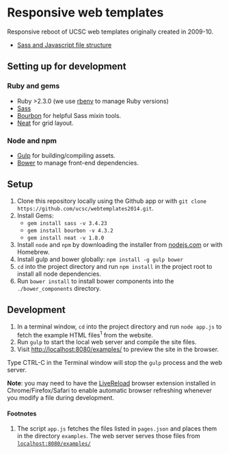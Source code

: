 # Responsive web templates

Responsive reboot of UCSC web templates originally created in 2009-10.

- [Sass and Javascript file structure](FRONTEND.md)

## Setting up for development

### Ruby and gems

- Ruby >2.3.0 (we use [rbenv](https://github.com/sstephenson/rbenv) to manage Ruby versions)
- [Sass](http://sass-lang.com/)
- [Bourbon](http://bourbon.io/) for helpful Sass mixin tools.
- [Neat](http://neat.bourbon.io/) for grid layout.

### Node and npm

- [Gulp](http://gulpjs.com) for building/compiling assets.
- [Bower](http://bower.io) to manage front-end dependencies.

## Setup

1. Clone this repository locally using the Github app or with `git clone https://github.com/ucsc/webtemplates2014.git`.
2. Install Gems:
    - `gem install sass -v 3.4.23`
    - `gem install bourbon -v 4.3.2`
    - `gem install neat -v 1.8.0`
3. Install `node` and `npm` by downloading the installer from [nodejs.com](http://nodejs.org) or with Homebrew.
4. Install gulp and bower globally: `npm install -g gulp bower`
5. `cd` into the project  directory and run `npm install` in the project root to install all node dependencies.
6. Run `bower install` to install bower components into the `./bower_components` directory.

## Development

1. In a terminal window, `cd` into the project directory and run `node app.js` to fetch the example HTML files<sup>1</sup> from the website. 
2. Run `gulp` to start the local web server and compile the site files.
2. Visit [http://localhost:8080/examples/](http://localhost:8080/examples/) to preview the site in the browser.

Type CTRL-C in the Terminal window will stop the `gulp` process and the web server.

**Note**: you may need to have the [LiveReload](http://livereload.com/) browser extension installed in Chrome/Firefox/Safari to enable automatic browser refreshing whenever you modify a file during development.

#### Footnotes

1. The script `app.js` fetches the files listed in `pages.json` and places them in the directory `examples`. The web server serves those files from [`localhost:8080/examples/`](http://localhost:8080/examples/)
